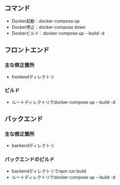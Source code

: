 ## コマンド
* Docker起動：docker-compose up
* Docker停止：docker-compose down
* Dockerビルド：docker-compose up --build -d

## フロントエンド
### 主な修正箇所
* frontendディレクトリ
### ビルド
* ルートディレクトリでdocker-compose up --build -d
## バックエンド
### 主な修正箇所
* backendディレクトリ
### バックエンドのビルド
* backendディレクトリでnpm run build
* ルートディレクトリでdocker-compose up --build -d
